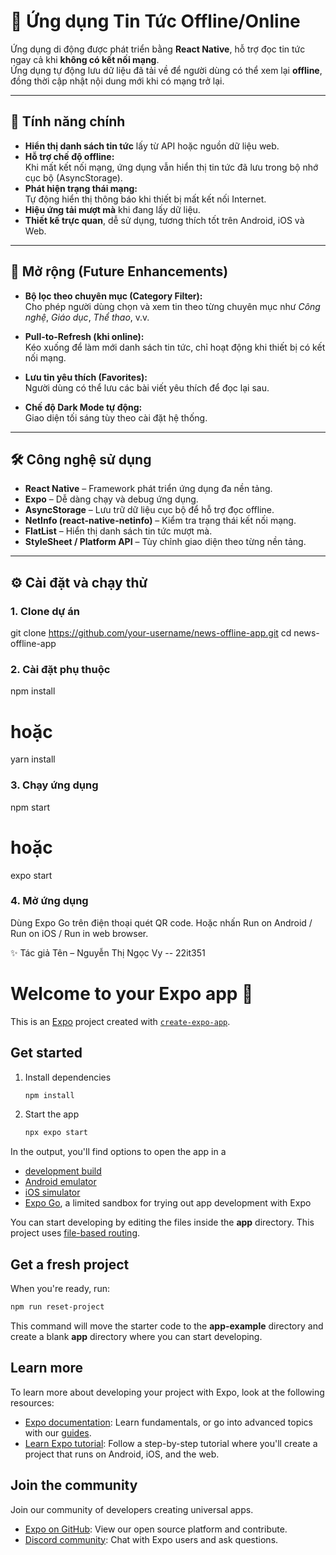 # 📰 Ứng dụng Tin Tức Offline/Online

Ứng dụng di động được phát triển bằng **React Native**, hỗ trợ đọc tin tức ngay cả khi **không có kết nối mạng**.  
Ứng dụng tự động lưu dữ liệu đã tải về để người dùng có thể xem lại **offline**, đồng thời cập nhật nội dung mới khi có mạng trở lại.

---

## 🚀 Tính năng chính

- **Hiển thị danh sách tin tức** lấy từ API hoặc nguồn dữ liệu web.
- **Hỗ trợ chế độ offline:**  
  Khi mất kết nối mạng, ứng dụng vẫn hiển thị tin tức đã lưu trong bộ nhớ cục bộ (AsyncStorage).
- **Phát hiện trạng thái mạng:**  
  Tự động hiển thị thông báo khi thiết bị mất kết nối Internet.
- **Hiệu ứng tải mượt mà** khi đang lấy dữ liệu.
- **Thiết kế trực quan**, dễ sử dụng, tương thích tốt trên Android, iOS và Web.

---

## 🧭 Mở rộng (Future Enhancements)

- **Bộ lọc theo chuyên mục (Category Filter):**  
  Cho phép người dùng chọn và xem tin theo từng chuyên mục như *Công nghệ*, *Giáo dục*, *Thể thao*, v.v.

- **Pull-to-Refresh (khi online):**  
  Kéo xuống để làm mới danh sách tin tức, chỉ hoạt động khi thiết bị có kết nối mạng.

- **Lưu tin yêu thích (Favorites):**  
  Người dùng có thể lưu các bài viết yêu thích để đọc lại sau.

- **Chế độ Dark Mode tự động:**  
  Giao diện tối sáng tùy theo cài đặt hệ thống.

---

## 🛠️ Công nghệ sử dụng

- **React Native** – Framework phát triển ứng dụng đa nền tảng.  
- **Expo** – Dễ dàng chạy và debug ứng dụng.  
- **AsyncStorage** – Lưu trữ dữ liệu cục bộ để hỗ trợ đọc offline.  
- **NetInfo (react-native-netinfo)** – Kiểm tra trạng thái kết nối mạng.  
- **FlatList** – Hiển thị danh sách tin tức mượt mà.  
- **StyleSheet / Platform API** – Tùy chỉnh giao diện theo từng nền tảng.

---

## ⚙️ Cài đặt và chạy thử

### 1. Clone dự án

git clone https://github.com/your-username/news-offline-app.git
cd news-offline-app

### 2. Cài đặt phụ thuộc

npm install
# hoặc
yarn install

### 3. Chạy ứng dụng
npm start
# hoặc
expo start

### 4. Mở ứng dụng
Dùng Expo Go trên điện thoại quét QR code.
Hoặc nhấn Run on Android / Run on iOS / Run in web browser.


✨ Tác giả
Tên  – Nguyễn Thị Ngọc Vy -- 22it351


# Welcome to your Expo app 👋

This is an [Expo](https://expo.dev) project created with [`create-expo-app`](https://www.npmjs.com/package/create-expo-app).

## Get started

1. Install dependencies

   ```bash
   npm install
   ```

2. Start the app

   ```bash
   npx expo start
   ```

In the output, you'll find options to open the app in a

- [development build](https://docs.expo.dev/develop/development-builds/introduction/)
- [Android emulator](https://docs.expo.dev/workflow/android-studio-emulator/)
- [iOS simulator](https://docs.expo.dev/workflow/ios-simulator/)
- [Expo Go](https://expo.dev/go), a limited sandbox for trying out app development with Expo

You can start developing by editing the files inside the **app** directory. This project uses [file-based routing](https://docs.expo.dev/router/introduction).

## Get a fresh project

When you're ready, run:

```bash
npm run reset-project
```

This command will move the starter code to the **app-example** directory and create a blank **app** directory where you can start developing.

## Learn more

To learn more about developing your project with Expo, look at the following resources:

- [Expo documentation](https://docs.expo.dev/): Learn fundamentals, or go into advanced topics with our [guides](https://docs.expo.dev/guides).
- [Learn Expo tutorial](https://docs.expo.dev/tutorial/introduction/): Follow a step-by-step tutorial where you'll create a project that runs on Android, iOS, and the web.

## Join the community

Join our community of developers creating universal apps.

- [Expo on GitHub](https://github.com/expo/expo): View our open source platform and contribute.
- [Discord community](https://chat.expo.dev): Chat with Expo users and ask questions.


